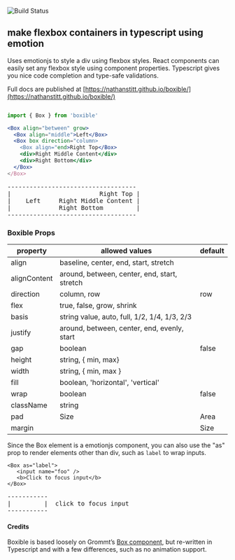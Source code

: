 ![Build Status](https://github.com/nathanstitt/boxible/actions/workflows/checks.yml/badge.svg)

## make flexbox containers in typescript using emotion

Uses emotionjs to style a div using flexbox styles.  React components can easily set any flexbox style using component properties.  Typescript gives you nice code completion and type-safe validations.

Full docs are published at [https://nathanstitt.github.io/boxible/](https://nathanstitt.github.io/boxible/)
```jsx

import { Box } from 'boxible'

<Box align="between" grow>
  <Box align="middle">Left</Box>
  <Box box direction="column>
    <Box align="end>Right Top</Box>
    <div>Right Middle Content</div>
    <div>Right Bottom</div>
  </Box>
</Box>
```
<pre>
-----------------------------------
|                        Right Top |
|    Left     Right Middle Content |
|             Right Bottom         |
-----------------------------------
</pre>


###  Boxible Props

|property| allowed values | default |
|--|--|--|
|  align |  baseline, center, end, start, stretch | |
| alignContent | around, between, center, end, start, stretch | |
| direction | column, row | row |
| flex | true, false, grow, shrink |
| basis | string value, auto, full, 1/2, 1/4, 1/3, 2/3 | |
|  justify | around, between, center, end, evenly, start | |
| gap | boolean | false |
| height | string, { min, max} | |
| width | string, { min, max } | |
| fill | boolean, 'horizontal', 'vertical' | |
| wrap | boolean | false |
| className | string | |
| pad | Size | Area | Side |  |
| margin | | Size | Area | Side |  |



Since the Box element is a emotionjs component, you can also use the "as" prop to render elements other than div, such
as `label` to wrap inputs.

```
<Box as="label">
   <input name="foo" />
   <b>Click to focus input</b>
</Box>
```

<pre>
-----------
|         |  click to focus input
-----------
</pre>


#### Credits

Boxible is based loosely on Grommt’s [Box component](https://v2.grommet.io/box), but re-written in Typescript
and with a few differences, such as no animation support.
